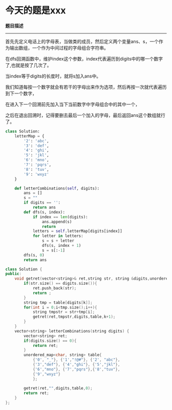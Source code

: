 # 今天的题是xxx

**题目描述**

---

首先先定义电话上的字母表，当做类的成员，然后定义两个变量ans、s，一个作为输出数组，一个作为中间过程的字母组合字符串。

在dfs回溯函数中，维护index这个参数，index代表遍历到digits中的哪一个数字了,也就是按了几次了。

当index等于digits的长度时，就将s加入ans中。

我们知道每按一个数字就会有若干的字母出来作为选项，然后再按一次就代表遍历到下一个数字，

在进入下一个回溯前先加入当下当前数字中字母组合中的其中一个，

之后在退出回溯时，记得要删去最后一个加入的字母，最后返回ans这个数组就行了。

```python
class Solution:
    letterMap = {
        '2': 'abc',
        '3': 'def',
        '4': 'ghi',
        '5': 'jkl',
        '6': 'mno',
        '7': 'pqrs',
        '8': 'tuv',
        '9': 'wxyz'
    }

    def letterCombinations(self, digits):
        ans = []
        s = ""
        if digits == '':
            return ans
        def dfs(s, index):
            if index == len(digits):
                ans.append(s)
                return
            letters = self.letterMap[digits[index]]
            for letter in letters:
                s = s + letter
                dfs(s, index + 1)
                s = s[:-1]
        dfs(s, 0)
        return ans
```

```cpp
class Solution {
public:
    void getret(vector<string>& ret,string str, string &digits,unordered_map<char, string>& table,int k){
        if(str.size() == digits.size()){
            ret.push_back(str);
            return ;
        }
        string tmp = table[digits[k]];
        for(int i = 0;i<tmp.size();i++){
            string tmpstr = str+tmp[i];
            getret(ret,tmpstr,digits,table,k+1);
        }
    }
    vector<string> letterCombinations(string digits) {
        vector<string> ret;
        if(digits.size() == 0){
            return ret;
        }
        unordered_map<char, string> table{
            {'0', "_"}, {'1',"!@#"}, {'2', "abc"},
            {'3',"def"}, {'4',"ghi"}, {'5',"jkl"},
            {'6',"mno"}, {'7',"pqrs"},{'8',"tuv"},
            {'9',"wxyz"}
            };
        
        getret(ret,"",digits,table,0);
        return ret;
    }
};
```

